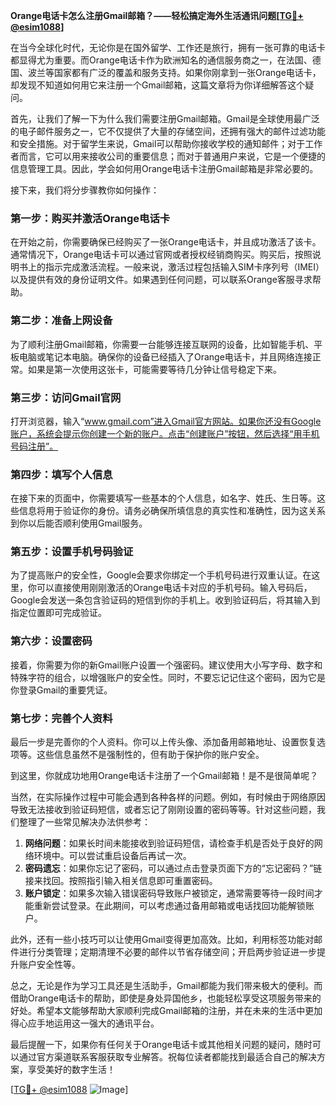 **Orange电话卡怎么注册Gmail邮箱？——轻松搞定海外生活通讯问题[[TG💪+ @esim1088](https://t.me/s/esim1088)]**

在当今全球化时代，无论你是在国外留学、工作还是旅行，拥有一张可靠的电话卡都显得尤为重要。而Orange电话卡作为欧洲知名的通信服务商之一，在法国、德国、波兰等国家都有广泛的覆盖和服务支持。如果你刚拿到一张Orange电话卡，却发现不知道如何用它来注册一个Gmail邮箱，这篇文章将为你详细解答这个疑问。

首先，让我们了解一下为什么我们需要注册Gmail邮箱。Gmail是全球使用最广泛的电子邮件服务之一，它不仅提供了大量的存储空间，还拥有强大的邮件过滤功能和安全措施。对于留学生来说，Gmail可以帮助你接收学校的通知邮件；对于工作者而言，它可以用来接收公司的重要信息；而对于普通用户来说，它是一个便捷的信息管理工具。因此，学会如何用Orange电话卡注册Gmail邮箱是非常必要的。

接下来，我们将分步骤教你如何操作：

### 第一步：购买并激活Orange电话卡

在开始之前，你需要确保已经购买了一张Orange电话卡，并且成功激活了该卡。通常情况下，Orange电话卡可以通过官网或者授权经销商购买。购买后，按照说明书上的指示完成激活流程。一般来说，激活过程包括输入SIM卡序列号（IMEI）以及提供有效的身份证明文件。如果遇到任何问题，可以联系Orange客服寻求帮助。

### 第二步：准备上网设备

为了顺利注册Gmail邮箱，你需要一台能够连接互联网的设备，比如智能手机、平板电脑或笔记本电脑。确保你的设备已经插入了Orange电话卡，并且网络连接正常。如果是第一次使用这张卡，可能需要等待几分钟让信号稳定下来。

### 第三步：访问Gmail官网

打开浏览器，输入“www.gmail.com”进入Gmail官方网站。如果你还没有Google账户，系统会提示你创建一个新的账户。点击“创建账户”按钮，然后选择“用手机号码注册”。

### 第四步：填写个人信息

在接下来的页面中，你需要填写一些基本的个人信息，如名字、姓氏、生日等。这些信息将用于验证你的身份。请务必确保所填信息的真实性和准确性，因为这关系到你以后能否顺利使用Gmail服务。

### 第五步：设置手机号码验证

为了提高账户的安全性，Google会要求你绑定一个手机号码进行双重认证。在这里，你可以直接使用刚刚激活的Orange电话卡对应的手机号码。输入号码后，Google会发送一条包含验证码的短信到你的手机上。收到验证码后，将其输入到指定位置即可完成验证。

### 第六步：设置密码

接着，你需要为你的新Gmail账户设置一个强密码。建议使用大小写字母、数字和特殊字符的组合，以增强账户的安全性。同时，不要忘记记住这个密码，因为它是你登录Gmail的重要凭证。

### 第七步：完善个人资料

最后一步是完善你的个人资料。你可以上传头像、添加备用邮箱地址、设置恢复选项等。这些信息虽然不是强制性的，但有助于保护你的账户安全。

到这里，你就成功地用Orange电话卡注册了一个Gmail邮箱！是不是很简单呢？

当然，在实际操作过程中可能会遇到各种各样的问题。例如，有时候由于网络原因导致无法接收到验证码短信，或者忘记了刚刚设置的密码等等。针对这些问题，我们整理了一些常见解决办法供参考：

1. **网络问题**：如果长时间未能接收到验证码短信，请检查手机是否处于良好的网络环境中。可以尝试重启设备后再试一次。
2. **密码遗忘**：如果你忘记了密码，可以通过点击登录页面下方的“忘记密码？”链接来找回。按照指引输入相关信息即可重置密码。
3. **账户锁定**：如果多次输入错误密码导致账户被锁定，通常需要等待一段时间才能重新尝试登录。在此期间，可以考虑通过备用邮箱或电话找回功能解锁账户。

此外，还有一些小技巧可以让使用Gmail变得更加高效。比如，利用标签功能对邮件进行分类管理；定期清理不必要的邮件以节省存储空间；开启两步验证进一步提升账户安全性等。

总之，无论是作为学习工具还是生活助手，Gmail都能为我们带来极大的便利。而借助Orange电话卡的帮助，即使是身处异国他乡，也能轻松享受这项服务带来的好处。希望本文能够帮助大家顺利完成Gmail邮箱的注册，并在未来的生活中更加得心应手地运用这一强大的通讯平台。

最后提醒一下，如果你有任何关于Orange电话卡或其他相关问题的疑问，随时可以通过官方渠道联系客服获取专业解答。祝每位读者都能找到最适合自己的解决方案，享受美好的数字生活！

[[TG💪+ @esim1088](https://t.me/s/esim1088) ![Image](https://i.postimg.cc/4NQfJmqS/Snipaste-2025-05-13-00-14-12.png)]